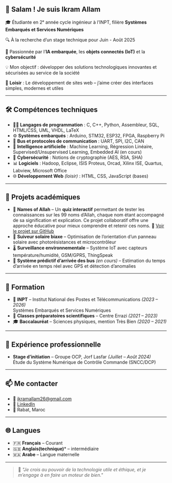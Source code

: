 ## 👋 Salam ! Je suis Ikram Allam

🎓 Étudiante en 2ᵉ année cycle ingénieur à l’INPT, filière **Systèmes Embarqués et Services Numériques**

🔍 À la recherche d’un stage technique pour Juin - Août 2025

🌱 Passionnée par l’**IA embarquée**, les **objets connectés (IoT)** et la **cybersécurité**

💡 Mon objectif : développer des solutions technologiques innovantes et sécurisées au service de la société

🎨 **Loisir** : Le développement de sites web – j’aime créer des interfaces simples, modernes et utiles

---

## 🛠️ Compétences techniques

- 👩‍💻 **Langages de programmation** : C, C++, Python, Assembleur, SQL, HTML/CSS, UML, VHDL, LaTeX  
- ⚙️ **Systèmes embarqués** : Arduino, STM32, ESP32, FPGA, Raspberry Pi  
- 🔌 **Bus et protocoles de communication** : UART, SPI, I2C, CAN  
- 🤖 **Intelligence artificielle** : Machine Learning, Régression Linéaire, Supervised/Unsupervised Learning, Embedded AI (en cours)  
- 🔐 **Cybersécurité** : Notions de cryptographie (AES, RSA, SHA)
- 📊 **Logiciels** : Hadoop, Eclipse, ISIS Proteus, Orcad, Xilinx ISE, Quartus, Labview, Microsoft Office 
- 🌐 **Développement Web** *(loisir)* : HTML, CSS, JavaScript (bases)  


---

## 💼 Projets académiques

-  🌸 **Names of Allah** – Un **quiz interactif** permettant de tester les connaissances sur les 99 noms d’Allah, chaque nom étant accompagné de sa signification et explication. Ce 
       projet collaboratif offre une approche éducative pour mieux comprendre et retenir ces noms.  🔗 [Voir le projet sur GitHub](https://github.com/m-elhamlaoui/Names_Of_ALLAH)
- 🔭 **Suiveur solaire biaxe** – Optimisation de l’orientation d’un panneau solaire avec photorésistances et microcontrôleur  
- 🌡️ **Surveillance environnementale** – Système IoT avec capteurs température/humidité, GSM/GPRS, ThingSpeak  
- 🚌 **Système prédictif d’arrivée des bus** *(en cours)* – Estimation du temps d’arrivée en temps réel avec GPS et détection d’anomalies

---

## 🧠 Formation

- 🏫 **INPT** – Institut National des Postes et Télécommunications *(2023 – 2026)*  
  Systèmes Embarqués et Services Numériques  
- 📘 **Classes préparatoires scientifiques** – Centre Errazi *(2021 – 2023)*  
- 🎓 **Baccalauréat** – Sciences physiques, mention Très Bien *(2020 – 2021)*

---

## 📍 Expérience professionnelle

- **Stage d’initiation** – Groupe OCP, Jorf Lasfar *(Juillet – Août 2024)*  
  Étude du Système Numérique de Contrôle Commande (SNCC/DCP)

---

## 📫 Me contacter

- 📧 [ikramallam26@gmail.com](mailto:ikramallam26@gmail.com)  
- 🔗 [LinkedIn](https://www.linkedin.com/in/ikram-allam2026)
- 📍 Rabat, Maroc  

---

## 🌐 Langues

- 🇫🇷 **Français** – Courant  
- 🇬🇧 **Anglais(technique)*** – intermédiaire   
- 🇲🇦 **Arabe** – Langue maternelle  

---

> 🔗 *"Je crois au pouvoir de la technologie utile et éthique, et je m’engage à en faire un moteur de bien."*
